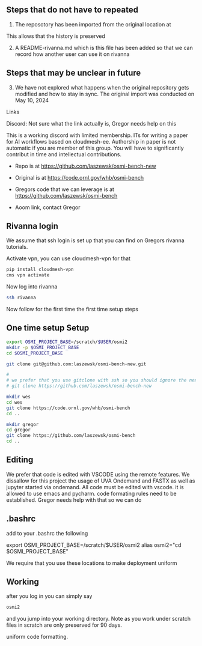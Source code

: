 
## Steps that do not have to repeated

1. The reposotory has been imported from the original location at

This allows that the history is preserved

2. A README-rivanna.md which is this file has been added so that we can record how another user can use it on rivanna

## Steps that may be unclear in future

3. We have not explored what happens when the original repository gets modified and  how to stay in sync.
   The original import was conducted on May 10, 2024

Links


Discord: Not sure what the link actually is, Gregor needs help on this


This is a working discord with limited membership. ITs for writing a
paper for AI workflows based on cloudmesh-ee. Authorship in paper is
not automatic if you are member of this group. You will have to
significantly contribut in time and intellectual contributions.

* Repo is at https://github.com/laszewsk/osmi-bench-new
* Original is at https://code.ornl.gov/whb/osmi-bench
* Gregors code that we can leverage is at https://github.com/laszewsk/osmi-bench

* Aoom link, contact Gregor

## Rivanna login

We assume that ssh login is set up that you can find on Gregors rivanna tutorials.

Activate vpn, you can use cloudmesh-vpn for that 


```bash
pip install cloudmesh-vpn
cms vpn activate
```

Now log into rivanna

```bash
ssh rivanna
```

Now follow for the first time the first time setup steps

## One time setup Setup

```bash
export OSMI_PROJECT_BASE=/scratch/$USER/osmi2
mkdir -p $OSMI_PROJECT_BASE
cd $OSMI_PROJECT_BASE

git clone git@github.com:laszewsk/osmi-bench-new.git

#
# we prefer that you use gitclone with ssh so you should ignore the next line
# git clone https://github.com/laszewsk/osmi-bench-new

mkdir wes
cd wes
git clone https://code.ornl.gov/whb/osmi-bench
cd ..

mkdir gregor
cd gregor
git clone https://github.com/laszewsk/osmi-bench
cd ..
```

## Editing

We prefer that code is edited with VSCODE using the remote
features. We dissallow for this project the usage of UVA Ondemand and
FASTX as well as jupyter started via ondemand. All code must be edited
with vscode. it is allowed to use emacs and pycharm. code formating
rules need to be established. Gregor needs help with that so we can do

## .bashrc

add to your .bashrc the following

export OSMI_PROJECT_BASE=/scratch/$USER/osmi2
alias osmi2="cd $OSMI_PROJECT_BASE"

We require that you use these locations to make deployment uniform

## Working

after you log in you can simply say

```bash
osmi2
```

and you jump into your working directory.
Note as you work under scratch files in scratch are only preserved for 90 days.



uniform code formatting.

